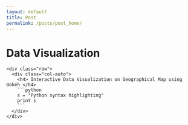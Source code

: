 ```yaml
---
layout: default
title: Post
permalink: /posts/post_home/
---
```



<div class="row">
  <div class="col-auto">
    <h1> Data Visualization </h1>
    
    <div class="row">
      <div class="col-auto">
        <h4> Interactive Data Visualization on Geographical Map using Bokeh </h4>
        ```python
        s = "Python syntax highlighting"
        print s
        ```
      </div>
    </div>
    
  </div>
</div>






